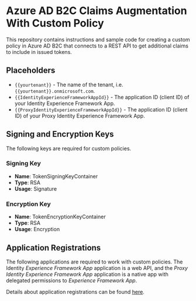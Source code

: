 # Azure AD B2C Claims Augmentation With Custom Policy

This repository contains instructions and sample code for creating a custom policy in Azure AD B2C that connects to a REST API to get additional claims to include in issued tokens.

## Placeholders

- `{{yourtenant}}` - The name of the tenant, i.e. `{{yourtenant}}.onmicrosoft.com`.
- `{{IdentityExperienceFrameworkAppId}}` - The application ID (client ID) of your Identity Experience Framework App.
- `{{ProxyIdentityExperienceFrameworkAppId}}` - The application ID (client ID) of your Proxy Identity Experience Framework App.

## Signing and Encryption Keys

The following keys are required for custom policies.

### Signing Key

- **Name**: TokenSigningKeyContainer
- **Type**: RSA
- **Usage**: Signature

### Encryption Key

- **Name**: TokenEncryptionKeyContainer
- **Type**: RSA
- **Usage**: Encryption

## Application Registrations

The following applications are required to work with custom policies. The Identity *Experience Framework App* application is a web API, and the *Proxy Identity Experience Framework App* application is a native app with delegated permissions to *Experience Framework App*.

Details about application registrations can be found [here](https://docs.microsoft.com/en-us/azure/active-directory-b2c/custom-policy-get-started#register-identity-experience-framework-applications).
